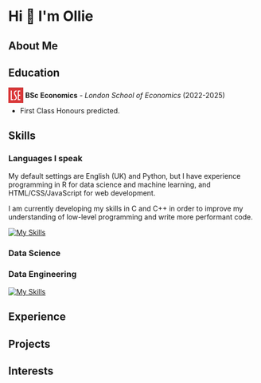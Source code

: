 # Hi 👋 I'm Ollie

## About Me

## Education

[<img src='./LSE_Logo.png' width=30 style="margin-bottom: -10px;">](https://www.lse.ac.uk/study-at-lse/undergraduate/bsc-economics) **BSc Economics** - *London School of Economics* (2022-2025)

- First Class Honours predicted.

## Skills

### Languages I speak

My default settings are English (UK) and Python, but I have experience programming in R for data science and machine learning, and HTML/CSS/JavaScript for web development.

I am currently developing my skills in C and C++ in order to improve my understanding of low-level programming and write more performant code.

[![My Skills](https://skillicons.dev/icons?i=py,c,r,html,css,js)](https://skillicons.dev)

### Data Science

### Data Engineering

[![My Skills](https://skillicons.dev/icons?i=mongodb,postgres,gcp,firebase)](https://skillicons.dev)

## Experience

## Projects

## Interests